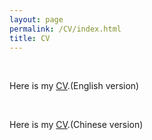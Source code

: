 ```yaml
---
layout: page
permalink: /CV/index.html
title: CV
---
```


<br>

Here is my [CV](https://lingyili2000.github.io/file/CV/LingyiLi-CV.pdf).(English version)

<br>

Here is my [CV](https://lingyili2000.github.io/file/CV/黎凌逸-CV.pdf).(Chinese version)

<br>

<br>

<br>

<br>

<br>

<br>
